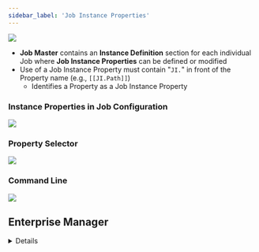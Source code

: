 ```yaml
---
sidebar_label: 'Job Instance Properties'
---
```


![](../static/imgbasic/JI_MasterJob.png)

* **Job Master** contains an **Instance Definition** section for each individual Job where **Job Instance Properties** can be defined or modified
* Use of a Job Instance Property must contain "```JI.```" in front of the Property name (e.g., ```[[JI.Path]]```)
    * Identifies a Property as a Job Instance Property

### Instance Properties in Job Configuration

![](../static/imgbasic/JI_Definition.png)

### Property Selector

![](../static/imgbasic/JI_PropertySelector.png)

### Command Line

![](../static/imgbasic/JI_CommandLine.png)



## Enterprise Manager

<details>

#### Job Instance Definition

![](../static/imgbasic/337.png)|

#### Command Line Syntax

![](../static/imgbasic/338.png)|

</details>
